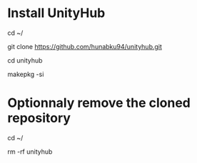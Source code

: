 # Install UnityHub
cd ~/

git clone https://github.com/hunabku94/unityhub.git

cd unityhub

makepkg -si


# Optionnaly remove the cloned repository
cd ~/

rm -rf unityhub

